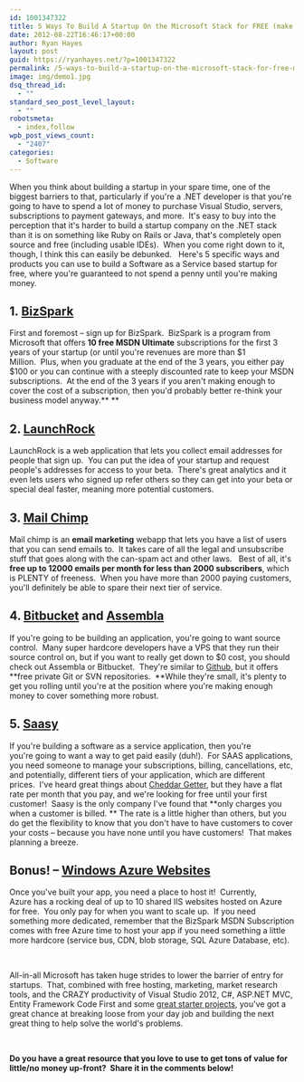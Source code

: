 ```yaml
---
id: 1001347322
title: 5 Ways To Build A Startup On the Microsoft Stack for FREE (make money before you spend any).
date: 2012-08-22T16:46:17+00:00
author: Ryan Hayes
layout: post
guid: https://ryanhayes.net/?p=1001347322
permalink: /5-ways-to-build-a-startup-on-the-microsoft-stack-for-free-make-money-before-you-spend-any/
image: img/demo1.jpg
dsq_thread_id:
  - ""
standard_seo_post_level_layout:
  - ""
robotsmeta:
  - index,follow
wpb_post_views_count:
  - "2407"
categories:
  - Software
---
```

When you think about building a startup in your spare time, one of the biggest barriers to that, particularly if you're a .NET developer is that you're going to have to spend a lot of money to purchase Visual Studio, servers, subscriptions to payment gateways, and more.  It's easy to buy into the perception that it's harder to build a startup company on the .NET stack than it is on something like Ruby on Rails or Java, that's completely open source and free (including usable IDEs).  When you come right down to it, though, I think this can easily be debunked.   Here's 5 specific ways and products you can use to build a Software as a Service based startup for free, where you're guaranteed to not spend a penny until you're making money.<!--more-->

## 1. [BizSpark](https://www.bizspark.com)

First and foremost &#8211; sign up for BizSpark.  BizSpark is a program from Microsoft that offers **10 free MSDN Ultimate** subscriptions for the first 3 years of your startup (or until you're revenues are more than $1 Million.  Plus, when you graduate at the end of the 3 years, you either pay $100 or you can continue with a steeply discounted rate to keep your MSDN subscriptions.  At the end of the 3 years if you aren't making enough to cover the cost of a subscription, then you'd probably better re-think your business model anyway.** **

## 2. [LaunchRock](https://www.launchrock.com)

LaunchRock is a web application that lets you collect email addresses for people that sign up.  You can put the idea of your startup and request people's addresses for access to your beta.  There's great analytics and it even lets users who signed up refer others so they can get into your beta or special deal faster, meaning more potential customers.

## 3. [Mail Chimp](https://www.mailchimp.com)

Mail chimp is an **email marketing** webapp that lets you have a list of users that you can send emails to.  It takes care of all the legal and unsubscribe stuff that goes along with the can-spam act and other laws.   Best of all, it's **free up to 12000 emails per month for less than 2000 subscribers**, which is PLENTY of freeness.  When you have more than 2000 paying customers, you'll definitely be able to spare their next tier of service.

## 4. [Bitbucket](https://bitbucket.org) and [Assembla](https://www.assembla.com)

If you're going to be building an application, you're going to want source control.  Many super hardcore developers have a VPS that they run their source control on, but if you want to really get down to $0 cost, you should check out Assembla or Bitbucket.  They're similar to [Github](https://github.com), but it offers **free private Git or SVN repositories.  **While they're small, it's plenty to get you rolling until you're at the position where you're making enough money to cover something more robust.

## 5. [Saasy](https://saasy.com/)

If you're building a software as a service application, then you're you're going to want a way to get paid easily (duh!).  For SAAS applications, you need someone to manage your subscriptions, billing, cancellations, etc, and potentially, different tiers of your application, which are different prices.  I've heard great things about [Cheddar Getter](https://cheddargetter.com), but they have a flat rate per month that you pay, and we're looking for free until your first customer!  Saasy is the only company I've found that **only charges you when a customer is billed. ** The rate is a little higher than others, but you do get the flexibility to know that you don't have to have customers to cover your costs &#8211; because you have none until you have customers!  That makes planning a breeze.

## Bonus! &#8211; [Windows Azure Websites](https://www.windowsazure.com/en-us/)

Once you've built your app, you need a place to host it!  Currently, Azure has a rocking deal of up to 10 shared IIS websites hosted on Azure for free.  You only pay for when you want to scale up.  If you need something more dedicated, remember that the BizSpark MSDN Subscription comes with free Azure time to host your app if you need something a little more hardcore (service bus, CDN, blob storage, SQL Azure Database, etc).

&nbsp;

All-in-all Microsoft has taken huge strides to lower the barrier of entry for startups.  That, combined with free hosting, marketing, market research tools, and the CRAZY productivity of Visual Studio 2012, C#, ASP.NET MVC, Entity Framework Code First and some [great starter projects](https://ryanhayes.net/blog/shoelacemvc-open-source-asp-net-mvc-3-starter-project-for-build/), you've got a great chance at breaking loose from your day job and building the next great thing to help solve the world's problems.

&nbsp;

**Do you have a great resource that you love to use to get tons of value for little/no money up-front?  Share it in the comments below!**

&nbsp;

&nbsp;

&nbsp;

&nbsp;

&nbsp;

&nbsp;

&nbsp;